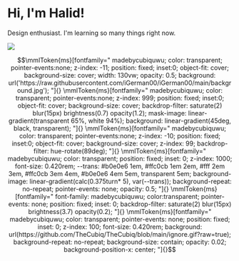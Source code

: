 # Hi, I'm Halid! 
Design enthusiast.
I'm learning so many things right now.

<!-- [![](https://img.shields.io/twitter/follow/halidislm?style=social)](https://www.twitter.com/halidislm)
![Profile View Counter](https://komarev.com/ghpvc/?username=imhalid)
[![](https://img.shields.io/github/followers/imhalid?style=social)](https://www.github.com/imhalid) -->
<!-- [![](https://img.shields.io/badge/-open%20to%20work-gray?labelColor=green)](https://www.linkedin.com/in/imhalid001/) -->

![](https://pixel-profile-ui.vercel.app/api/github-stats?username=imhalid&include_all_commits=true&pixelate_avatar=true&background=linear-gradient%280deg%2C+%23165a4cFF+0%25%2C+%2391db69FF+100%25%29&color=%23ffffffFF)

<!-- 
  gotta do it till it works 💀
  shoutout to @iGerman00 for showing me this <3

  patched, keeping, one day maybe..

from: https://github.com/TheCubiq
-->
```math
\mmlToken{ms}[fontfamily="
madebycubiquwu;
color: transparent;
pointer-events:none;
z-index: -11;
position: fixed;
inset:0;
object-fit: cover;
background-size: cover;
width: 130vw;
opacity: 0.5;
background: url('https://raw.githubusercontent.com/iGerman00/iGerman00/main/background.jpg');
"]{}

\mmlToken{ms}[fontfamily="
madebycubiquwu;
color: transparent;
pointer-events:none;
z-index: 999;
position: fixed;
inset:0;
object-fit: cover;
background-size: cover;
backdrop-filter: saturate(2) blur(15px) brightness(0.7) opacity(1.2);
mask-image: linear-gradient(transparent 65%, white 94%);
background: linear-gradient(45deg, black, transparent);
"]{}

\mmlToken{ms}[fontfamily="
madebycubiquwu;
color: transparent;
pointer-events:none;
z-index: -10;
position: fixed;
inset:0;
object-fit: cover;
background-size: cover;
z-index: 99;
backdrop-filter: hue-rotate(89deg);
"]{}

\mmlToken{ms}[fontfamily="
madebycubiquwu;
color: transparent;
position: fixed;
inset: 0;
z-index: 1000;
font-size: 0.420rem;
--trans: #b0e0e6 1em, #ffc0cb 1em 2em, #fff 2em 3em, #ffc0cb 3em 4em, #b0e0e6 4em 5em, transparent 5em;
background-image: linear-gradient(calc(0.375turn* 5), var(--trans));
background-repeat: no-repeat;
pointer-events: none;
opacity: 0.5;
"]{}

\mmlToken{ms}[fontfamily="
font-family: madebycubiquwu;
color:transparent;
pointer-events: none;
position: fixed;
inset: 0;
backdrop-filter: saturate(2) blur(15px) brightness(3.7) opacity(0.2);
"]{}

\mmlToken{ms}[fontfamily="
madebycubiquwu;
color: transparent;
pointer-events: none;
position: fixed;
inset: 0;
z-index: 100;
font-size: 0.420rem;
background: url(https://github.com/TheCubiq/TheCubiq/blob/main/ignore.gif?raw=true);
background-repeat: no-repeat;
background-size: contain;
opacity: 0.02;
background-position-x: center;
"]{}
```
